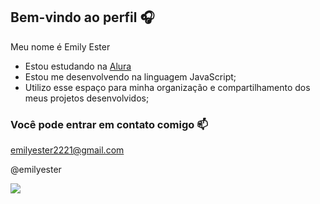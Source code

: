 ## Bem-vindo ao perfil 🎧

Meu nome é Emily Ester

- Estou estudando na [Alura](http://www.alura.com.br)
- Estou me desenvolvendo na linguagem JavaScript;
- Utilizo esse espaço para minha organização e compartilhamento dos meus projetos desenvolvidos;

### Você pode entrar em contato comigo 📫

emilyester2221@gmail.com

@emilyester

![](https://media1.tenor.com/m/kfPipgM3ez8AAAAd/the-weeknd-abel-tesfaye.gif)
